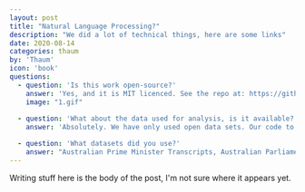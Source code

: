 ```yaml
---
layout: post
title: "Natural Language Processing?"
description: "We did a lot of technical things, here are some links"
date: 2020-08-14
categories: thaum
by: 'Thaum'
icon: 'book'
questions:
  - question: 'Is this work open-source?'
    answer: 'Yes, and it is MIT licenced. See the repo at: https://github.com/thaum-io/language-of-power'
    image: "1.gif"
    
  - question: 'What about the data used for analysis, is it available?'
    answer: 'Absolutely. We have only used open data sets. Our code to acquire and process these data sets is open source. We have also generated new datasets, and have released the datasets for NLP and our results openly and are guided by the FAIR principles.'

  - question: 'What datasets did you use?'
    answer: "Australian Prime Minister Transcripts, Australian Parliament Hansard"
---
```


Writing stuff here is the body of the post, I'm not sure where it appears yet.
